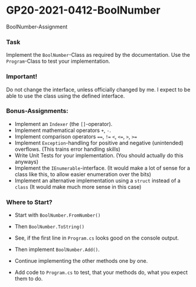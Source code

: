 # GP20-2021-0412-BoolNumber
BoolNumber-Assignment

### Task
Implement the `BoolNumber`-Class as required by the documentation.
Use the `Program`-Class to test your implementation.

### Important!
Do not change the interface, unless officially changed by me. I expect to be able to use the class using the defined interface.

### Bonus-Assignments:
- Implement an `Indexer` (the `[]`-operator).
- Implement mathematical operators `+`, `-`.
- Implement comparison operators `==`, `!=` `<`, `<=`, `>`, `>=`
- Implement `Exception`-handling for positive and negative (unintended) overflows. (This trains error handling skills)
- Write Unit Tests for your implementation. (You should actually do this anyways)
- Implement the `IEnumerable`-interface. (It would make a lot of sense for a class like this, to allow easier enumeration over the bits)
- Implement an alternative implementation using a `struct` instead of a `class` (It would make much more sense in this case)

### Where to Start?
- Start with `BoolNumber.FromNumber()`
- Then `BoolNumber.ToString()`

- See, if the first line in `Program.cs` looks good on the console output.

- Then implement `BoolNumber.Add()`.
- Continue implementing the other methods one by one.

- Add code to `Program.cs` to test, that your methods do, what you expect them to do.
